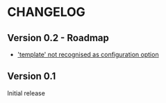 CHANGELOG
=========

Version 0.2 - Roadmap
---------------------
+ ['template' not recognised as configuration option](https://github.com/ysb33r/Gradle/issues/8)

Version 0.1
-----------
Initial release